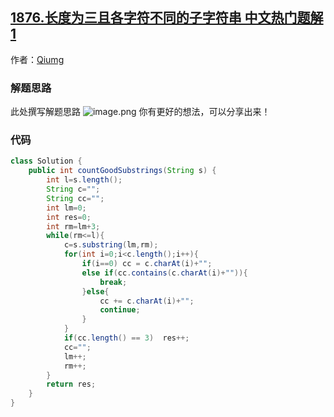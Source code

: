 ## [1876.长度为三且各字符不同的子字符串 中文热门题解1](https://leetcode.cn/problems/substrings-of-size-three-with-distinct-characters/solutions/100000/qiumg-java-shuang-zhi-zhen-by-qiumg-ss9l)

作者：[Qiumg](https://leetcode.cn/u/Qiumg)

### 解题思路
此处撰写解题思路
![image.png](https://pic.leetcode-cn.com/1622341616-eRCVwc-image.png)
你有更好的想法，可以分享出来！
### 代码

```java
class Solution {
    public int countGoodSubstrings(String s) {
        int l=s.length();
        String c="";
        String cc="";
        int lm=0;
        int res=0;
        int rm=lm+3;
        while(rm<=l){
            c=s.substring(lm,rm);
            for(int i=0;i<c.length();i++){
                if(i==0) cc = c.charAt(i)+"";
                else if(cc.contains(c.charAt(i)+"")){
                    break;
                }else{
                    cc += c.charAt(i)+"";
                    continue;
                }
            }
            if(cc.length() == 3)  res++; 
            cc="";
            lm++;
            rm++;
        }
        return res;
    }
}
```